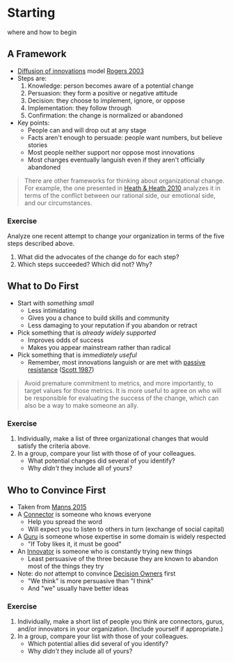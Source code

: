 # Starting

<p class="tagline" markdown="1">where and how to begin</p>

## A Framework

-   [Diffusion of innovations](g:innovation-diffusion) model [Rogers 2003](b:Rogers2003)
-   Steps are:
    1.  Knowledge: person becomes aware of a potential change
    2.  Persuasion: they form a positive or negative attitude
    3.  Decision: they choose to implement, ignore, or oppose
    4.  Implementation: they follow through
    5.  Confirmation: the change is normalized or abandoned
-   Key points:
    -   People can and will drop out at any stage
    -   Facts aren't enough to persuade: people want numbers, but believe stories
    -   Most people neither support nor oppose most innovations
    -   Most changes eventually languish even if they aren't officially abandoned

> There are other frameworks for thinking about organizational change.
> For example, the one presented in [Heath & Heath 2010](b:Heath2010)
> analyzes it in terms of the conflict between our rational side,
> our emotional side,
> and our circumstances.

<div class="exercise" markdown="1">

### Exercise

Analyze one recent attempt to change your organization in terms of the five steps described above.

1.  What did the advocates of the change do for each step?
1.  Which steps succeeded? Which did not? Why?

</div>

## What to Do First

-   Start with *something small*
    -   Less intimidating
    -   Gives you a chance to build skills and community
    -   Less damaging to your reputation if you abandon or retract
-   Pick something that is *already widely supported*
    -   Improves odds of success
    -   Makes you appear mainstream rather than radical
-   Pick something that is *immediately useful*
    -   Remember, most innovations languish or are met with [passive resistance](g:passive-resistance)
        ([Scott 1987](b:Scott1987))

> Avoid premature commitment to metrics,
> and more importantly,
> to target values for those metrics.
> It is more useful to agree on
> who will be responsible for evaluating the success of the change,
> which can also be a way to make someone an ally.

<div class="exercise" markdown="1">

### Exercise

1.  Individually, make a list of three organizational changes that would satisfy the criteria above.
1.  In a group, compare your list with those of of your colleagues.
    -   What potential changes did several of you identify?
    -   Why *didn't* they include all of yours?

</div>

## Who to Convince First

-   Taken from [Manns 2015](b:Manns2015)
-   A [Connector](g:connector) is someone who knows everyone
    -   Help you spread the word
    -   Will expect you to listen to others in turn (exchange of social capital)
-   A [Guru](g:guru) is someone whose expertise in some domain is widely respected
    -   "If Toby likes it, it must be good"
-   An [Innovator](g:innovator) is someone who is constantly trying new things
    -   Least persuasive of the three because they are known to abandon most of the things they try
-   Note: do *not* attempt to convince [Decision Owners](g:decision-owner) first
    -   "We think" is more persuasive than "I think"
    -   And "we" usually have better ideas

<div class="exercise" markdown="1">

### Exercise

1.  Individually, make a short list of people you think are connectors, gurus, and/or innovators in your organization.
    (Include yourself if appropriate.)
1.  In a group, compare your list with those of your colleagues.
    -   Which potential allies did several of you identify?
    -   Why *didn't* they include all of yours?

</div>
